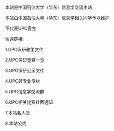 本站是中国石油大学（华东）信息学交流主站

本站由中国石油大学（华东）信息学相关同学予以维护

不代表UPC官方

快速链接:

1.UPC保研政策文件

2.UPC保研竞赛一览

3.UPC保研公示文件

4.UPC转专业专栏

5.UPC信息学交流群

6.UPC相关比赛社团通知

7.本站名人堂

8.本站公约
